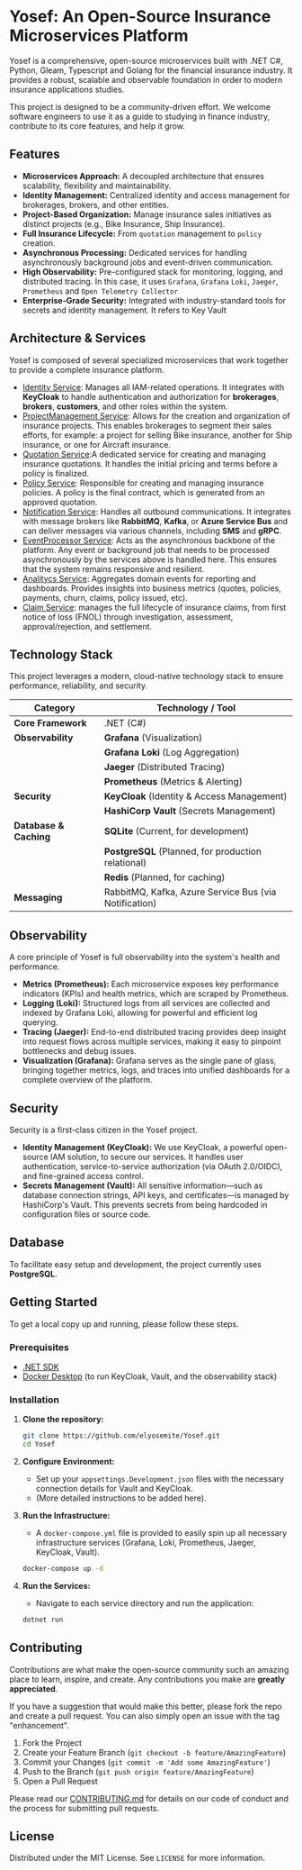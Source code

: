 # Yosef: An Open-Source Insurance Microservices Platform

[](https://www.google.com/search?q=https://github.com/elyosemite/Yosef)
[](https://opensource.org/licenses/MIT)
[](https://www.google.com/search?q=./CONTRIBUTING.md)

Yosef is a comprehensive, open-source microservices built with .NET C#, Python, Gleam, Typescript and Golang for the financial insurance industry. It provides a robust, scalable and observable foundation in order to modern insurance applications studies.

This project is designed to be a community-driven effort. We welcome software engineers to use it as a guide to studying in finance industry, contribute to its core features, and help it grow.

## Features

  * **Microservices Approach:** A decoupled architecture that ensures scalability, flexibility and maintainability.
  * **Identity Management:** Centralized identity and access management for brokerages, brokers, and other entities.
  * **Project-Based Organization:** Manage insurance sales initiatives as distinct projects (e.g., Bike Insurance, Ship Insurance).
  * **Full Insurance Lifecycle:** From `quotation` management to `policy` creation.
  * **Asynchronous Processing:** Dedicated services for handling asynchronously background jobs and event-driven communication.
  * **High Observability:** Pre-configured stack for monitoring, logging, and distributed tracing. In this case, it uses ``Grafana``, ``Grafana`` ``Loki``, ``Jaeger``, ``Prometheus`` and `Open Telemetry Collector`
  * **Enterprise-Grade Security:** Integrated with industry-standard tools for secrets and identity management. It refers to Key Vault

## Architecture & Services

Yosef is composed of several specialized microservices that work together to provide a complete insurance platform.

  - [Identity Service](/docs/services/IdentityService.md): Manages all IAM-related operations. It integrates with **KeyCloak** to handle authentication and authorization for **brokerages**, **brokers**, **customers**, and other roles within the system.
  - [ProjectManagement Service](/docs/services/ProjectManagementService.md): Allows for the creation and organization of insurance projects. This enables brokerages to segment their sales efforts, for example: a project for selling Bike insurance, another for Ship insurance, or one for Aircraft insurance.
  - [Quotation Service](/docs/services/QuotationService.md):A dedicated service for creating and managing insurance quotations. It handles the initial pricing and terms before a policy is finalized.
  - [Policy Service](/docs/services/PolicyService.md):  Responsible for creating and managing insurance policies. A policy is the final contract, which is generated from an approved quotation.
  - [Notification Service](/docs/services/NotificationService.md): Handles all outbound communications. It integrates with message brokers like **RabbitMQ**, **Kafka**, or **Azure Service Bus** and can deliver messages via various channels, including **SMS** and **gRPC**.
  - [EventProcessor Service](/docs/services/EventProcessorService.md): Acts as the asynchronous backbone of the platform. Any event or background job that needs to be processed asynchronously by the services above is handled here. This ensures that the system remains responsive and resilient.
  - [Analitycs Service](/docs/services/AnalyticsService.md): Aggregates domain events for reporting and dashboards. Provides insights into business metrics (quotes, policies, payments, churn, claims, policy issued, etc).
  - [Claim Service](/docs/services/ClaimService.md): manages the full lifecycle of insurance claims, from first notice of loss (FNOL) through investigation, assessment, approval/rejection, and settlement.

## Technology Stack

This project leverages a modern, cloud-native technology stack to ensure performance, reliability, and security.

| Category                | Technology / Tool                                     |
| ----------------------- | ----------------------------------------------------- |
| **Core Framework** | .NET (C\#)                                             |
| **Observability** | **Grafana** (Visualization)                           |
|                         | **Grafana Loki** (Log Aggregation)                    |
|                         | **Jaeger** (Distributed Tracing)                        |
|                         | **Prometheus** (Metrics & Alerting)                     |
| **Security** | **KeyCloak** (Identity & Access Management)           |
|                         | **HashiCorp Vault** (Secrets Management)              |
| **Database & Caching** | **SQLite** (Current, for development)                 |
|                         | **PostgreSQL** (Planned, for production relational)   |
|                         | **Redis** (Planned, for caching)                      |
| **Messaging** | RabbitMQ, Kafka, Azure Service Bus (via Notification) |

## Observability

A core principle of Yosef is full observability into the system's health and performance.

  * **Metrics (Prometheus):** Each microservice exposes key performance indicators (KPIs) and health metrics, which are scraped by Prometheus.
  * **Logging (Loki):** Structured logs from all services are collected and indexed by Grafana Loki, allowing for powerful and efficient log querying.
  * **Tracing (Jaeger):** End-to-end distributed tracing provides deep insight into request flows across multiple services, making it easy to pinpoint bottlenecks and debug issues.
  * **Visualization (Grafana):** Grafana serves as the single pane of glass, bringing together metrics, logs, and traces into unified dashboards for a complete overview of the platform.

## Security

Security is a first-class citizen in the Yosef project.

  * **Identity Management (KeyCloak):** We use KeyCloak, a powerful open-source IAM solution, to secure our services. It handles user authentication, service-to-service authorization (via OAuth 2.0/OIDC), and fine-grained access control.
  * **Secrets Management (Vault):** All sensitive information—such as database connection strings, API keys, and certificates—is managed by HashiCorp's Vault. This prevents secrets from being hardcoded in configuration files or source code.

## Database

To facilitate easy setup and development, the project currently uses **PostgreSQL**.

## Getting Started

To get a local copy up and running, please follow these steps.

### Prerequisites

  * [.NET SDK](https://dotnet.microsoft.com/download)
  * [Docker Desktop](https://www.docker.com/products/docker-desktop) (to run KeyCloak, Vault, and the observability stack)

### Installation

1.  **Clone the repository:**

    ```sh
    git clone https://github.com/elyosemite/Yosef.git
    cd Yosef
    ```

2.  **Configure Environment:**

      * Set up your `appsettings.Development.json` files with the necessary connection details for Vault and KeyCloak.
      * (More detailed instructions to be added here).

3.  **Run the Infrastructure:**

      * A `docker-compose.yml` file is provided to easily spin up all necessary infrastructure services (Grafana, Loki, Prometheus, Jaeger, KeyCloak, Vault).

    <!-- end list -->

    ```sh
    docker-compose up -d
    ```

4.  **Run the Services:**

      * Navigate to each service directory and run the application:

    <!-- end list -->

    ```sh
    dotnet run
    ```

## Contributing

Contributions are what make the open-source community such an amazing place to learn, inspire, and create. Any contributions you make are **greatly appreciated**.

If you have a suggestion that would make this better, please fork the repo and create a pull request. You can also simply open an issue with the tag "enhancement".

1.  Fork the Project
2.  Create your Feature Branch (`git checkout -b feature/AmazingFeature`)
3.  Commit your Changes (`git commit -m 'Add some AmazingFeature'`)
4.  Push to the Branch (`git push origin feature/AmazingFeature`)
5.  Open a Pull Request

Please read our [CONTRIBUTING.md](https://www.google.com/search?q=./CONTRIBUTING.md) for details on our code of conduct and the process for submitting pull requests.

## License

Distributed under the MIT License. See `LICENSE` for more information.